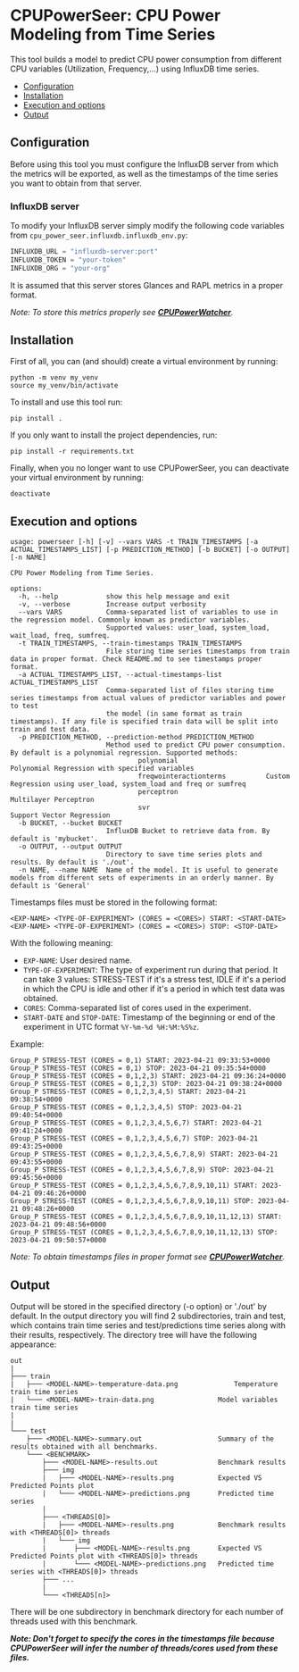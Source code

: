 # CPUPowerSeer: CPU Power Modeling from Time Series

This tool builds a model to predict CPU power consumption from different CPU variables (Utilization, Frequency,...) using InfluxDB time series.

- [Configuration](#configuration)
- [Installation](#installation)
- [Execution and options](#execution)
- [Output](#output)

<a name="configuration"></a>
## Configuration

Before using this tool you must configure the InfluxDB server from which the metrics will be exported, as well as the timestamps of the time series you want to obtain from that server.

### InfluxDB server

To modify your InfluxDB server simply modify the following code variables from `cpu_power_seer.influxdb.influxdb_env.py`:

```python
INFLUXDB_URL = "influxdb-server:port"
INFLUXDB_TOKEN = "your-token"
INFLUXDB_ORG = "your-org"
```

It is assumed that this server stores Glances and RAPL metrics in a proper format. 

*Note: To store this metrics properly see [**CPUPowerWatcher**](https://github.com/TomeMD/CPUPowerWatcher.git).*

<a name="installation"></a>
## Installation

First of all, you can (and should) create a virtual environment by running:

```
python -m venv my_venv
source my_venv/bin/activate
```

To install and use this tool run:

```
pip install .
```

If you only want to install the project dependencies, run:

```
pip install -r requirements.txt
```

Finally, when you no longer want to use CPUPowerSeer, you can deactivate your virtual environment by running:

``` 
deactivate
```
<a name="execution"></a>
## Execution and options

```shell
usage: powerseer [-h] [-v] --vars VARS -t TRAIN_TIMESTAMPS [-a ACTUAL_TIMESTAMPS_LIST] [-p PREDICTION_METHOD] [-b BUCKET] [-o OUTPUT] [-n NAME]

CPU Power Modeling from Time Series.

options:
  -h, --help            show this help message and exit
  -v, --verbose         Increase output verbosity
  --vars VARS           Comma-separated list of variables to use in the regression model. Commonly known as predictor variables. 
                        Supported values: user_load, system_load, wait_load, freq, sumfreq.
  -t TRAIN_TIMESTAMPS, --train-timestamps TRAIN_TIMESTAMPS
                        File storing time series timestamps from train data in proper format. Check README.md to see timestamps proper format.
  -a ACTUAL_TIMESTAMPS_LIST, --actual-timestamps-list ACTUAL_TIMESTAMPS_LIST
                        Comma-separated list of files storing time series timestamps from actual values of predictor variables and power to test
                        the model (in same format as train timestamps). If any file is specified train data will be split into train and test data.
  -p PREDICTION_METHOD, --prediction-method PREDICTION_METHOD
                        Method used to predict CPU power consumption. By default is a polynomial regression. Supported methods:
                                polynomial                      Polynomial Regression with specified variables
                                freqwointeractionterms          Custom Regression using user_load, system_load and freq or sumfreq
                                perceptron                      Multilayer Perceptron
                                svr                             Support Vector Regression
  -b BUCKET, --bucket BUCKET
                        InfluxDB Bucket to retrieve data from. By default is 'mybucket'.
  -o OUTPUT, --output OUTPUT
                        Directory to save time series plots and results. By default is './out'.
  -n NAME, --name NAME  Name of the model. It is useful to generate models from different sets of experiments in an orderly manner. By default is 'General'
```

Timestamps files must be stored in the following format:
```shell
<EXP-NAME> <TYPE-OF-EXPERIMENT> (CORES = <CORES>) START: <START-DATE>
<EXP-NAME> <TYPE-OF-EXPERIMENT> (CORES = <CORES>) STOP: <STOP-DATE>
```
With the following meaning:
- `EXP-NAME`: User desired name.
- `TYPE-OF-EXPERIMENT`: The type of experiment run during that period. It can take 3 values: STRESS-TEST if it's a stress test, IDLE if it's a period in which the CPU is idle and other if it's a period in which test data was obtained.
- `CORES`: Comma-separated list of cores used in the experiment.
- `START-DATE` and `STOP-DATE`: Timestamp of the beginning or end of the experiment in UTC format `%Y-%m-%d %H:%M:%S%z`.

Example:
```shell
Group_P STRESS-TEST (CORES = 0,1) START: 2023-04-21 09:33:53+0000
Group_P STRESS-TEST (CORES = 0,1) STOP: 2023-04-21 09:35:54+0000
Group_P STRESS-TEST (CORES = 0,1,2,3) START: 2023-04-21 09:36:24+0000
Group_P STRESS-TEST (CORES = 0,1,2,3) STOP: 2023-04-21 09:38:24+0000
Group_P STRESS-TEST (CORES = 0,1,2,3,4,5) START: 2023-04-21 09:38:54+0000
Group_P STRESS-TEST (CORES = 0,1,2,3,4,5) STOP: 2023-04-21 09:40:54+0000
Group_P STRESS-TEST (CORES = 0,1,2,3,4,5,6,7) START: 2023-04-21 09:41:24+0000
Group_P STRESS-TEST (CORES = 0,1,2,3,4,5,6,7) STOP: 2023-04-21 09:43:25+0000
Group_P STRESS-TEST (CORES = 0,1,2,3,4,5,6,7,8,9) START: 2023-04-21 09:43:55+0000
Group_P STRESS-TEST (CORES = 0,1,2,3,4,5,6,7,8,9) STOP: 2023-04-21 09:45:56+0000
Group_P STRESS-TEST (CORES = 0,1,2,3,4,5,6,7,8,9,10,11) START: 2023-04-21 09:46:26+0000
Group_P STRESS-TEST (CORES = 0,1,2,3,4,5,6,7,8,9,10,11) STOP: 2023-04-21 09:48:26+0000
Group_P STRESS-TEST (CORES = 0,1,2,3,4,5,6,7,8,9,10,11,12,13) START: 2023-04-21 09:48:56+0000
Group_P STRESS-TEST (CORES = 0,1,2,3,4,5,6,7,8,9,10,11,12,13) STOP: 2023-04-21 09:50:57+0000
```

*Note: To obtain timestamps files in proper format see [**CPUPowerWatcher**](https://github.com/TomeMD/CPUPowerWatcher.git).*
<a name="output"></a>
## Output

Output will be stored in the specified directory (-o option) or './out' by default. In the output directory you will find 2 subdirectories, train and test, which contains train time series and test/predictions time series along with their results, respectively. The directory tree will have the following appearance:

```shell
out
|
├─── train
|	├─── <MODEL-NAME>-temperature-data.png				Temperature train time series
|	└─── <MODEL-NAME>-train-data.png				Model variables train time series
|
|
└─── test
	├─── <MODEL-NAME>-summary.out					Summary of the results obtained with all benchmarks.
	└─── <BENCHMARK>
		├─── <MODEL-NAME>-results.out				Benchmark results
		├─── img
		|	├─── <MODEL-NAME>-results.png			Expected VS Predicted Points plot
		|	└─── <MODEL-NAME>-predictions.png		Predicted time series
		|
		├─── <THREADS[0]>
		|	├─── <MODEL-NAME>-results.png			Benchmark results with <THREADS[0]> threads
		|	└─── img
		|		├─── <MODEL-NAME>-results.png		Expected VS Predicted Points plot with <THREADS[0]> threads
		|		└─── <MODEL-NAME>-predictions.png	Predicted time series with <THREADS[0]> threads
		├─── ...
		|
		└─── <THREADS[n]>
```

There will be one subdirectory in benchmark directory for each number of threads used with this benchmark. 

***Note: Don't forget to specify the cores in the timestamps file because CPUPowerSeer will infer the number of threads/cores used from these files.***